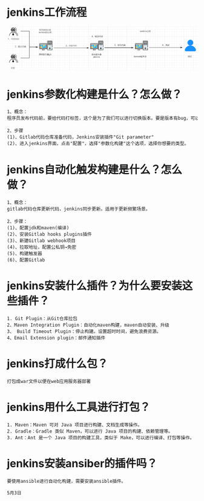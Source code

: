 # jenkins工作流程

![image-20230424212405096](assets/Jenkins/image-20230424212405096.png)

# jenkins参数化构建是什么？怎么做？

```txt
1、概念：
程序员发布代码前，要给代码打标签，这个是为了我们可以进行切换版本。要是版本有bug，可以进行版本回退。

2、步骤
(1)、Gitlab代码仓库准备代码，Jenkins安装插件"Git parameter"
(2)、进入jenkins界面，点击"配置"，选择"参数化构建"这个选项，选择你想要的类型。
```

# jenkins自动化触发构建是什么？怎么做？

```
1、概念：
gitlab代码仓库更新代码，jenkins同步更新。适用于更新频繁场景。

2、步骤：
(1)、配置jdk和maven(编译)
(2)、安装Gitlab hooks plugins插件
(3)、新建Gitlab webhook项目
(4)、拉取地址，配置公私钥→免密
(5)、构建触发器
(6)、配置Gitlab
```

# jenkins安装什么插件？为什么要安装这些插件？

```
1. Git Plugin：从Git仓库拉包
2、Maven Integration Plugin：自动化maven构建，maven自动安装、升级
3、 Build Timeout Plugin：停止构建。设置超时时间，避免浪费资源。
4、Email Extension plugin：邮件通知插件
```

# jenkins打成什么包？

```
打包成war文件以便在web应用服务器部署
```

# jenkins用什么工具进行打包？

```
1. Maven：Maven 可对 Java 项目进行构建、文档生成等操作。
2. Gradle：Gradle 类似 Maven，可以进行 Java 项目的构建、依赖管理等。
3. Ant：Ant 是一个 Java 项目的构建工具，类似于 Make，可以进行编译、打包等操作。
```

# jenkins安装ansiber的插件吗？

```
要使用ansible进行自动化构建，需要安装ansible插件。
```

```http
5月3日
```

